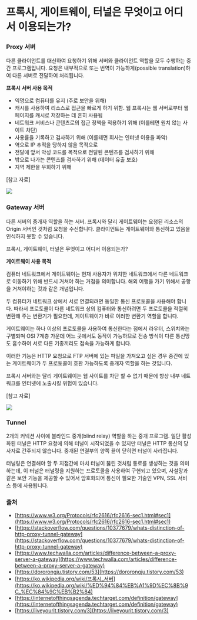 # 프록시, 게이트웨이, 터널은 무엇이고 어디서 이용되는가?

### Proxy 서버

다른 클라이언트를 대신하여 요청하기 위해 서버와 클라이언트 역할을 모두 수행하는 중간 프로그램입니다. 요청은 내부적으로 또는 번역이 가능하게(possible translation)하여 다른 서버로 전달하여 처리됩니다. 

**프록시 서버 사용 목적**

- 익명으로 컴퓨터를 유지 (주로 보안을 위해)
- 캐시를 사용하여 리소스로 접근을 빠르게 하기 위함. 웹 프록시는 웹 서버로부터 웹 페이지를 캐시로 저장하는 데 흔히 사용됨
- 네트워크 서비스나 콘텐츠로의 접근 정책을 적용하기 위해 (이를테면 원치 않는 사이트 차단)
- 사용률을 기록하고 검사하기 위해 (이를테면 회사는 인터넷 이용을 파악)
- 역으로 IP 추적을 당하지 않을 목적으로
- 전달에 앞서 악성 코드를 목적으로 전달된 콘텐츠를 검사하기 위해
- 밖으로 나가는 콘텐츠를 검사하기 위해 (데이터 유출 보호)
- 지역 제한을 우회하기 위해

[참고 자료]

![](https://t1.daumcdn.net/cfile/tistory/992031425A49F3320D)

### Gateway 서버

다른 서버의 중개자 역할을 하는 서버. 프록시와 달리 게이트웨이는 요청된 리소스의 Origin 서버인 것처럼 요청을 수신합니다. 클라이언트는 게이트웨이와 통신하고 있음을 인식하지 못할 수 있습니다.

프록시, 게이트웨이, 터널은 무엇이고 어디서 이용되는가?

**게이트웨이 사용 목적**

컴퓨터 네트워크에서 게이트웨이는 현재 사용자가 위치한 네트워크에서 다른 네트워크로 이동하기 위해 반드시 거쳐야 하는 거점을 의미합니다. 해외 여행을 가기 위해서 공항을 거쳐야하는 것과 같은 개념입니다.

두 컴퓨터가 네트워크 상에서 서로 연결되려면 동일한 통신 프로토콜을 사용해야 합니다. 따라서 프로토콜이 다른 네트워크 상의 컴퓨터와 통신하려면 두 프로토콜을 적절히 변환해 주는 변환기가 필요한데, 게이트웨이가 바로 이러한 변환기 역할을 합니다. 

게이트웨이는 하나 이상의 프로토콜을 사용하여 통신한다는 점에서 라우터, 스위치와는 구별되며 OSI 7계층 가운데 어느 곳에서도 동작이 가능하므로 전송 방식이 다른 통신망도 흡수하여 서로 다른 기종끼리도 접속을 가능하게 합니다.

이러한 기능은 HTTP 요청으로 FTP 서버에 있는 파일을 가져오고 싶은 경우 중간에 있는 게이트웨이가 두 프로토콜이 호환 가능하도록 중개자 역할을 하는 것입니다.

프록시 서버와는 달리 게이트웨이는 웹 사이트를 차단 할 수 없기 때문에 항상 내부 네트워크를 인터넷에 노출시킬 위험이 있습니다.

[참고 자료]

![](https://t1.daumcdn.net/cfile/tistory/99A281435A49F44613)

### Tunnel

2개의 커넥션 사이에 블라인드 중개(blind relay) 역할을 하는 중개 프로그램. 일단 활성화된 터널은 HTTP 요청에 의해 터널이 시작되었을 수 있지만 터널은 HTTP 통신의 당사자로 간주되지 않습니다. 중개된 연결부의 양쪽 끝이 닫히면 터널이 사라집니다.

터널링은 연결해야 할 두 지점간에 마치 터널이 뚫린 것처럼 통로를 생성하는 것을 의미하는데, 이 터널은 터널링을 지원하는 프로토콜을 사용하여 구현되고 있으며, 사설망과 같은 보안 기능을 제공할 수 있어서 암호화되어 통신이 필요한 기술인 VPN, SSL 서비스 등에 사용됩니다.

### 출처

- [https://www.w3.org/Protocols/rfc2616/rfc2616-sec1.html#sec1](https://www.w3.org/Protocols/rfc2616/rfc2616-sec1.html#sec1)
- [https://stackoverflow.com/questions/10377679/whats-distinction-of-http-proxy-tunnel-gateway](https://stackoverflow.com/questions/10377679/whats-distinction-of-http-proxy-tunnel-gateway)
- [https://www.techwalla.com/articles/difference-between-a-proxy-server-a-gateway](https://www.techwalla.com/articles/difference-between-a-proxy-server-a-gateway)
- [https://dororongju.tistory.com/53](https://dororongju.tistory.com/53)
- [https://ko.wikipedia.org/wiki/프록시_서버](https://ko.wikipedia.org/wiki/%ED%94%84%EB%A1%9D%EC%8B%9C_%EC%84%9C%EB%B2%84)
- [https://internetofthingsagenda.techtarget.com/definition/gateway](https://internetofthingsagenda.techtarget.com/definition/gateway)
- [https://liveyourit.tistory.com/3](https://liveyourit.tistory.com/3)
